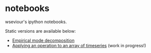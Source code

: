 notebooks
=========

wseviour's ipython notebooks.

Static versions are available below:

* [Empirical mode decomposition](http://nbviewer.ipython.org/urls/raw.githubusercontent.com/wseviour/notebooks/master/Empirical_Mode_Decomposition.ipynb?create=1)
* [Applying an operation to an array of timeseries](http://nbviewer.ipython.org/urls/raw.githubusercontent.com/wseviour/notebooks/master/Multidimensional_Smoothing.ipynb?create=1) (work in progress!)

